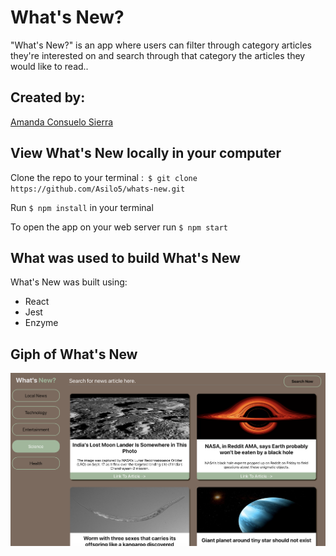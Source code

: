 # What's New? 

"What's New?" is an app where users can filter through category articles they're interested on and search through that category the articles they would like to read.. 

## Created by:
[Amanda Consuelo Sierra](https://github.com/Asilo5)

## View What's New locally in your computer

Clone the repo to your terminal :``` $ git clone https://github.com/Asilo5/whats-new.git```

Run ``` $ npm install ``` in your terminal

To open the app on your web server run ``` $ npm start ```

## What was used to build What's New

What's New was built using:
  - React
  - Jest
  - Enzyme
  
## Giph of What's New

![image of What's New app](https://github.com/Asilo5/whats-new/blob/master/Screenshot%202019-10-06%20at%2023.14.25.png)
